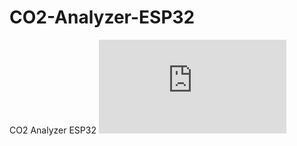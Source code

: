 # CO2-Analyzer-ESP32
CO2 Analyzer ESP32 
![Image text](https://klike.net/1706-skachat-kartinki-horoshego-kachestva-50-foto.html)
